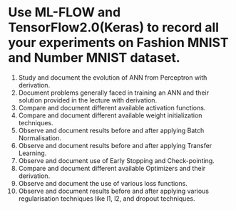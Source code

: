 # Use ML-FLOW and TensorFlow2.0(Keras) to record all your experiments on Fashion MNIST and Number MNIST dataset.

1. Study and document the evolution of ANN from Perceptron with derivation.
2. Document problems generally faced in training an ANN and their solution provided in the lecture with derivation.
3. Compare and document different available activation functions.
4. Compare and document different available weight initialization techniques.
5. Observe and document results before and after applying Batch Normalisation.
6. Observe and document results before and after applying Transfer Learning.
7. Observe and document use of Early Stopping and Check-pointing.
8. Compare and document different available Optimizers and their derivation. 
9. Observe and document the use of various loss functions.
10. Observe and document results before and after applying various regularisation techniques like l1, l2, and dropout techniques.

